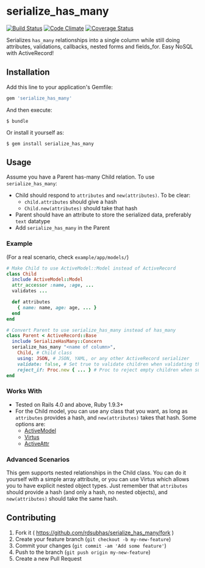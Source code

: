 # serialize_has_many

[![Build Status](https://travis-ci.org/rdsubhas/serialize_has_many.svg?branch=master)](https://travis-ci.org/rdsubhas/serialize_has_many) [![Code Climate](https://codeclimate.com/github/rdsubhas/serialize_has_many/badges/gpa.svg)](https://codeclimate.com/github/rdsubhas/serialize_has_many) [![Coverage Status](https://img.shields.io/coveralls/rdsubhas/serialize_has_many.svg)](https://coveralls.io/r/rdsubhas/serialize_has_many)

Serializes `has_many` relationships into a single column while still doing attributes, validations, callbacks, nested forms and fields_for. Easy NoSQL with ActiveRecord!

## Installation

Add this line to your application's Gemfile:

```ruby
gem 'serialize_has_many'
```

And then execute:

    $ bundle

Or install it yourself as:

    $ gem install serialize_has_many

## Usage

Assume you have a Parent has-many Child relation. To use `serialize_has_many`:

* Child should respond to `attributes` and `new(attributes)`. To be clear:
  * `child.attributes` should give a hash
  * `Child.new(attributes)` should take that hash
* Parent should have an attribute to store the serialized data, preferably `text` datatype
* Add `serialize_has_many` in the Parent

### Example

(For a real scenario, check `example/app/models/`)

```ruby
# Make Child to use ActiveModel::Model instead of ActiveRecord
class Child
  include ActiveModel::Model
  attr_accessor :name, :age, ...
  validates ...

  def attributes
    { name: name, age: age, ... }
  end
end

# Convert Parent to use serialize_has_many instead of has_many
class Parent < ActiveRecord::Base
  include SerializeHasMany::Concern
  serialize_has_many "<name of column>",
    Child, # Child class
    using: JSON, # JSON, YAML, or any other ActiveRecord serializer
    validate: false, # Set true to validate children when validating the parent
    reject_if: Proc.new { ... } # Proc to reject empty children when submitting from nested forms
end
```

### Works With

* Tested on Rails 4.0 and above, Ruby 1.9.3+
* For the Child model, you can use any class that you want, as long as `attributes` provides a hash, and `new(attributes)` takes that hash. Some options are:
  * [ActiveModel](https://github.com/rails/rails/tree/master/activemodel)
  * [Virtus](https://github.com/solnic/virtus)
  * [ActiveAttr](https://github.com/cgriego/active_attr)

### Advanced Scenarios

This gem supports nested relationships in the Child class. You can do it yourself with a simple array attribute, or you can use Virtus which allows you to have explicit nested object types. Just remember that `attributes` should provide a hash (and only a hash, no nested objects), and `new(attributes)` should take the same hash.

## Contributing

1. Fork it ( https://github.com/rdsubhas/serialize_has_many/fork )
2. Create your feature branch (`git checkout -b my-new-feature`)
3. Commit your changes (`git commit -am 'Add some feature'`)
4. Push to the branch (`git push origin my-new-feature`)
5. Create a new Pull Request
